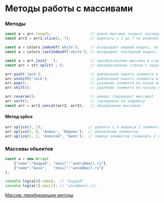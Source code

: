# Методы работы с массивами

<!-- xxxxxxxxxxxxxxxxxxxxxxxxxxxxxxxxxxxxxxxxxxxxxxxxxxxxxxx -->
### Методы
<!-- xxxxxxxxxxxxxxxxxxxxxxxxxxxxxxxxxxxxxxxxxxxxxxxxxxxxxxx -->
```js
const a = arr.length;                  // длина массива (индекс последнего элемента)
const arr2 = arr1.slice(1, 7);         // вырезать с 1 до 7 не включая, если не указан второй аргумент, то до конца

const a = colors.indexOf('white');     // возвращает первый индекс, по которому элемент может быть найден в массиве или -1, если индекса нет
const a = colors.lastIndexOf('white'); // возвращает последний индекс, по которому данный элемент может быть найден в массиве или -1, если такого индекса нет

const a = arr.join('.');               // преобразование массива в строку с заданным разделителем
const arr = str.split(';');            // преобразование строки с заданным разделителем в массив 

arr.push('Jack');                      // добавление нового элемента в конец массива
arr.unshift('Jack');                   // добавление нового элемента в начало массива
arr.pop();                             // удаление элемента из конца массива
arr.shift();                           // удаление элемента из начала массива

arr.reverse();                         // реверс (переворот массива)
arr.sort();                            // сортировка по алфавиту
const arr = arr1.concat(arr2, arr3);   // объединение массивов
```

<!------------------------------------------------------------->
#### Метод splice
<!------------------------------------------------------------->
```js
arr.splice(3, 2);                     // удалить с 3 индекса 2 элемента
arr.splice(2, 0, 'Алина', 'Марина');  // добавление элементов
arr.splice(1, 2, 'Алексей", "Билл');  // замена элементов (заменить 2 удаленных элемента на Алексей, Билл)
```

<!-- xxxxxxxxxxxxxxxxxxxxxxxxxxxxxxxxxxxxxxxxxxxxxxxxxxxxxxx -->
### Массивы обьектов
<!-- xxxxxxxxxxxxxxxxxxxxxxxxxxxxxxxxxxxxxxxxxxxxxxxxxxxxxxx -->
```js
const a = new Array(
	{"name":"Андрей", "email":"andry@mail.ru"},
	{"name":"Анна",   "email":"anna@mail.ru"}
);

console.log(a[0].name);  // "Андрей"
console.log(a[1].email); // "anna@mail.ru"
```

[Массив: перебирающие методы](https://learn.javascript.ru/array-iteration)
